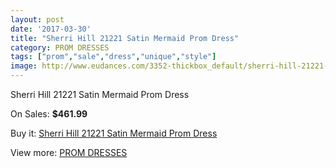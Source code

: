 ```yaml
---
layout: post
date: '2017-03-30'
title: "Sherri Hill 21221 Satin Mermaid Prom Dress"
category: PROM DRESSES
tags: ["prom","sale","dress","unique","style"]
image: http://www.eudances.com/3352-thickbox_default/sherri-hill-21221-satin-mermaid-prom-dress.jpg
---
```

Sherri Hill 21221 Satin Mermaid Prom Dress

On Sales: **$461.99**
<a href="https://www.eudances.com/en/prom-dresses/1141-sherri-hill-21221-satin-mermaid-prom-dress.html"><amp-img layout="responsive" width="600" height="600" src="//www.eudances.com/3352-thickbox_default/sherri-hill-21221-satin-mermaid-prom-dress.jpg" alt="Sherri Hill 21221 Satin Mermaid Prom Dress 0" /></a>
<a href="https://www.eudances.com/en/prom-dresses/1141-sherri-hill-21221-satin-mermaid-prom-dress.html"><amp-img layout="responsive" width="600" height="600" src="//www.eudances.com/3356-thickbox_default/sherri-hill-21221-satin-mermaid-prom-dress.jpg" alt="Sherri Hill 21221 Satin Mermaid Prom Dress 1" /></a>
<a href="https://www.eudances.com/en/prom-dresses/1141-sherri-hill-21221-satin-mermaid-prom-dress.html"><amp-img layout="responsive" width="600" height="600" src="//www.eudances.com/3355-thickbox_default/sherri-hill-21221-satin-mermaid-prom-dress.jpg" alt="Sherri Hill 21221 Satin Mermaid Prom Dress 2" /></a>
<a href="https://www.eudances.com/en/prom-dresses/1141-sherri-hill-21221-satin-mermaid-prom-dress.html"><amp-img layout="responsive" width="600" height="600" src="//www.eudances.com/3354-thickbox_default/sherri-hill-21221-satin-mermaid-prom-dress.jpg" alt="Sherri Hill 21221 Satin Mermaid Prom Dress 3" /></a>
<a href="https://www.eudances.com/en/prom-dresses/1141-sherri-hill-21221-satin-mermaid-prom-dress.html"><amp-img layout="responsive" width="600" height="600" src="//www.eudances.com/3353-thickbox_default/sherri-hill-21221-satin-mermaid-prom-dress.jpg" alt="Sherri Hill 21221 Satin Mermaid Prom Dress 4" /></a>

Buy it: [Sherri Hill 21221 Satin Mermaid Prom Dress](https://www.eudances.com/en/prom-dresses/1141-sherri-hill-21221-satin-mermaid-prom-dress.html "Sherri Hill 21221 Satin Mermaid Prom Dress")

View more: [PROM DRESSES](https://www.eudances.com/en/13-prom-dresses "PROM DRESSES")